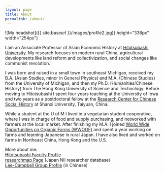 ```yaml
---
layout: page
title: About
permalink: /about/
---
```


![My headshot]({{ site.baseurl }}/images/profile2.jpg){:height="336px" width="254px"}

I am an Associate Professor of Asian Economic History at [Hitotsubashi University][2]. My research focuses on modern rural China, agricultural developments like land reform and collectivization, and social changes like communist revolution.

I was born and raised in a small town in southeast Michigan, received my B.A. (Asian Studies, minor in General Physics) and M.A. (Chinese Studies) from the University of Michigan, and then my Ph.D. (Humanities/Chinese History) from The Hong Kong University of Science and Technology. Before moving to Hitotsubashi I spent four years teaching at the University of Iowa and two years as a postdoctoral fellow at the [Research Center for Chinese Social History][6] at Shanxi University, Taiyuan, China.

While a student at the U of M I lived in a vegetarian student cooperative, where I was in charge of food and supply purchasing, and networked with farmers at the local market. After finishing my M.A. I joined [World Wide Opportunities on Organic Farms (WWOOF)][1] and spent a year working on farms and learning Japanese in rural Japan. I have also lived and worked on farms in Northeast China, Hong Kong and the U.S.

More about me:  
[Hitotsubashi Faculty Profile][3]  
[researchmap Page][4] (Japan NII researcher database)  
[Lee-Campbell Group Profile][5] (in Chinese) 

[1]:http://www.wwoof.net/
[2]:https://www.hit-u.ac.jp/eng/
[3]:https://www.econ.hit-u.ac.jp/eng/page/faculty/professor/profile_matt.html
[4]:https://researchmap.jp/mnoellert
[5]:https://www.shss.ust.hk/lee-campbell-group/people-overview/matthew-noellert/
[6]:http://rccsh.sxu.edu.cn/
